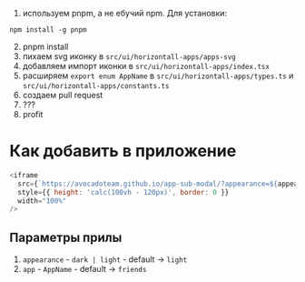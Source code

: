 1. используем pnpm, а не ебучий npm. 
Для установки:

```
npm install -g pnpm
```
2. pnpm install
3. пихаем svg иконку в `src/ui/horizontall-apps/apps-svg`
4. добавляем импорт иконки в `src/ui/horizontall-apps/index.tsx`
5. расширяем `export enum AppName` в `src/ui/horizontall-apps/types.ts` и `src/ui/horizontall-apps/constants.ts` 
6. создаем pull request
7. ???
8. profit

# Как добавить в приложение

```js
<iframe
  src={`https://avocadoteam.github.io/app-sub-modal/?appearance=${appearance}`}
  style={{ height: 'calc(100vh - 120px)', border: 0 }}
  width="100%"
/>
```

## Параметры прилы

1. `appearance` - `dark | light` - default -> `light`
2. `app` - `AppName` - default -> `friends`
